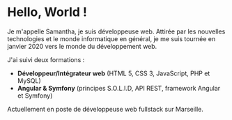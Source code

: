 # Hello, World !

Je m'appelle Samantha, je suis développeuse web. 
Attirée par les nouvelles technologies et le monde informatique en général, je me suis tournée en janvier 2020 vers le monde du développement web. 

J'ai suivi deux formations : 
- **Développeur/Intégrateur web** (HTML 5, CSS 3, JavaScript, PHP et MySQL)
- **Angular & Symfony** (principes S.O.L.I.D, API REST, framework Angular et Symfony)

Actuellement en poste de développeuse web fullstack sur Marseille.
